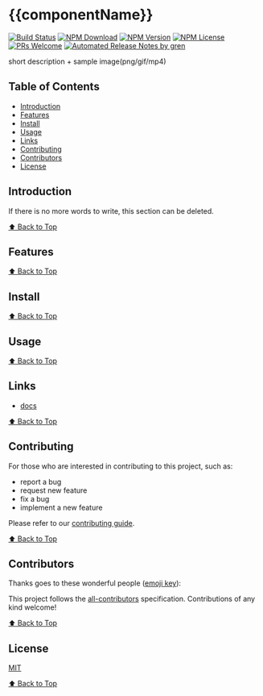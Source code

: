 # {{componentName}}

[![Build Status](https://badgen.net/travis/{{ownerName}}/{{componentName}}/master)](https://travis-ci.com/{{ownerName}}/{{componentName}})
[![NPM Download](https://badgen.net/npm/dm/@{{ownerNameLowerCase}}/{{componentName}})](https://www.npmjs.com/package/@{{ownerNameLowerCase}}/{{componentName}})
[![NPM Version](https://badge.fury.io/js/%40{{ownerNameLowerCase}}%2F{{componentName}}.svg)](https://badge.fury.io/js/%40{{ownerNameLowerCase}}%2F{{componentName}})
[![NPM License](https://badgen.net/npm/license/@{{ownerNameLowerCase}}/{{componentName}})](https://github.com/{{ownerName}}/{{componentName}}/blob/master/LICENSE)
[![PRs Welcome](https://img.shields.io/badge/PRs-welcome-brightgreen.svg)](https://github.com/{{ownerName}}/{{componentName}}/pulls)
[![Automated Release Notes by gren](https://img.shields.io/badge/%F0%9F%A4%96-release%20notes-00B2EE.svg)](https://github-tools.github.io/github-release-notes/)

short description + sample image(png/gif/mp4)

## Table of Contents

- [Introduction](#introduction)
- [Features](#features)
- [Install](#install)
- [Usage](#usage)
- [Links](#links)
- [Contributing](#contributing)
- [Contributors](#contributors)
- [License](#license)

## Introduction

If there is no more words to write, this section can be deleted.

[⬆ Back to Top](#table-of-contents)

## Features

[⬆ Back to Top](#table-of-contents)

## Install

[⬆ Back to Top](#table-of-contents)

## Usage

[⬆ Back to Top](#table-of-contents)

## Links

- [docs](https://{{ownerName}}.github.io/{{componentName}}/)

[⬆ Back to Top](#table-of-contents)

## Contributing

For those who are interested in contributing to this project, such as:

- report a bug
- request new feature
- fix a bug
- implement a new feature

Please refer to our [contributing guide](https://github.com/FEMessage/.github/blob/master/CONTRIBUTING.md).

[⬆ Back to Top](#table-of-contents)

## Contributors

Thanks goes to these wonderful people ([emoji key](https://allcontributors.org/docs/en/emoji-key)):

<!-- ALL-CONTRIBUTORS-LIST:START - Do not remove or modify this section -->
<!-- prettier-ignore -->
<!-- ALL-CONTRIBUTORS-LIST:END -->

This project follows the [all-contributors](https://github.com/all-contributors/all-contributors) specification. Contributions of any kind welcome!

[⬆ Back to Top](#table-of-contents)

## License

[MIT](./LICENSE)

[⬆ Back to Top](#table-of-contents)
